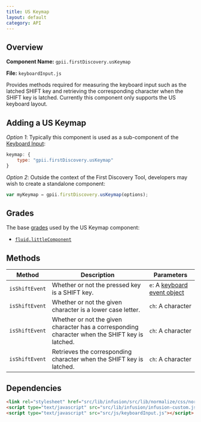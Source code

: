 ```yaml
---
title: US Keymap
layout: default
category: API
---
```


## Overview

**Component Name:** `gpii.firstDiscovery.usKeymap`

**File:** `keyboardInput.js`

Provides methods required for measuring the keyboard input such as the latched SHIFT key and
retrieving the corresponding character when the SHIFT key is latched.
Currently this component only supports the US keyboard layout.

## Adding a US Keymap

*Option 1*: Typically this component is used as a sub-component of the [Keyboard Input](keyboardInput.md):
```javascript
keymap: {
    type: "gpii.firstDiscovery.usKeymap"
}
```

*Option 2*: Outside the context of the First Discovery Tool, developers may wish to create a standalone component:
```javascript
var myKeymap = gpii.firstDiscovery.usKeymap(options);
```

## Grades

The base [grades](http://docs.fluidproject.org/infusion/development/ComponentGrades.html)
used by the US Keymap component:

* [`fluid.littleComponent`](http://docs.fluidproject.org/infusion/development/ComponentGrades.html)

## Methods

| Method | Description | Parameters |
|--------|-------------|------------|
| `isShiftEvent` | Whether or not the pressed key is a SHIFT key. | `e`: A [keyboard event object](https://developer.mozilla.org/en-US/docs/Web/API/KeyboardEvent) |
| `isShiftEvent` | Whether or not the given character is a lower case letter. | `ch`: A character |
| `isShiftEvent` | Whether or not the given character has a corresponding character when the SHIFT key is latched. | `ch`: A character |
| `isShiftEvent` | Retrieves the corresponding character when the SHIFT key is latched. | `ch`: A character |


## Dependencies

```html
<link rel="stylesheet" href="src/lib/infusion/src/lib/normalize/css/normalize.css" />
<script type="text/javascript" src="src/lib/infusion/infusion-custom.js"></script>
<script type="text/javascript" src="src/js/keyboardInput.js"></script>
```